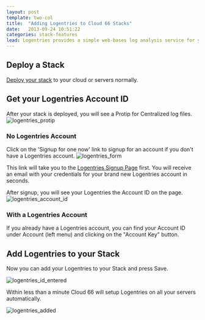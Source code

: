 ```yaml
---
layout: post
template: two-col
title:  "Adding Logentries to Cloud 66 Stacks"
date:   2013-09-24 10:51:22
categories: stack-features
lead: Logentries provides a simple web-bases log analysis service for your apps and servers.
---
```




## Deploy a Stack
[Deploy your stack](first&#95;stack) to your cloud or servers normally.

## Get your Logentries Account ID
After your stack is deployed, you will see a Protip for Centralized log files.
![logentries_protip](http://cdn.cloud66.com.s3.amazonaws.com/images/help/logentries.png)

### No Logentries Account
Click on the 'Signup for one now' link to signup for an account if you don't have a Logentries account.
![logentries_form](http://cdn.cloud66.com.s3.amazonaws.com/images/help/logentries_id.png)

This link will take you to the [Logentries Signup Page](https://logentries.com/doc/cloud66/) first. You will receive an email with your credentials for your brand new Logentries account in seconds.

After signup, you will see your Logentries the Account ID on the page.
![logentries_account_id](http://cdn.cloud66.com.s3.amazonaws.com/images/help/logentries_page.png)

### With a Logentries Account
If you already have a Logentries account, you can find your Account ID under Account (left menu) and clicking on the "Account Key" button.

## Add Logentries to your Stack
Now you can add your Logentries to your Stack and press Save.

![logentries_id_entered](http://cdn.cloud66.com.s3.amazonaws.com/images/help/logentries_id_entered.png)

Within less than a minute Cloud 66 will setup Logentries on all your servers automatically.

![logentries_added](http://cdn.cloud66.com.s3.amazonaws.com/images/help/logentries_aux.png)